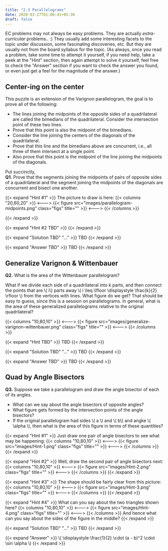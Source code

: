 ```yaml
---
title: "2.3 Parallelograms"
date: 2020-03-27T01:06:41+05:30
draft: false
---
```


EC problems may not always be easy problems. They are actually *extra-curricular* problems.. :) They usually add some interesting facets to the topic under discussion, some fascinating discoveries, etc. But they are usually not from the board syllabus for the topic. (As always, once you read a problem, take some time to attempt it yourself, if you need help, take a peek at the "Hint" section, then again attempt to solve it yourself, feel free to check the "Answer" section if you want to check the answer you found, or even just get a feel for the magnitude of the answer.)

## Center-ing on the center

This puzzle is an extension of the Varignon parallelogram, the goal is to prove all of the following:

- The lines joining the midpoints of the opposite sides of a quadrilateral are called the bimedians of the quadrilateral. Consider the intersection point of these two lines.
 - Prove that this point is also the midpoint of the bimedians.
- Consider the line joining the centers of the diagonals of the quadrilateral.
 - Prove that this line and the bimedians above are concurrent, i.e., all three of them intersect at a single point.
 - Also prove that this point is the midpoint of the line joining the midpoints of the diagonals.

Put succinctly,   
**Q1.** Prove that the segments joining the midpoints of pairs of opposite sides of a quadrilateral and the segment joining the midpoints of the diagonals are concurrent and bisect one another.

{{< expand "Hint #1" >}}
The picture to draw is here:
{{< columns "20,60,20" >}}
<--->
{{< figure src="images/parallelogram-midpoints.png" class="figs" title="" >}}
<--->
{{< /columns >}}

{{< /expand >}}

{{< expand "Hint #2 TBD" >}}
{{< /expand >}}

{{< expand "Solution TBD" "..." >}}
TBD
{{< /expand >}}

{{< expand "Answer TBD" >}}
TBD
{{< /expand >}}

## Generalize Varignon & Wittenbauer 

**Q2.** What is the area of the Wittenbauer parallelogram? 

What if we divide each side of a quadrilateral into k parts, and then connect the points that are \\( i\\) parts away \\( i \leq \lfloor \displaystyle \frac{k}{2} \rfloor \\) from the vertices with lines. What figure do we get? That should be easy to guess, since this is a session on parallelograms. In general, what is the area of these generalized parallelograms relative to the original quadrilateral?

{{< columns "10,80,10" >}}
<--->
{{< figure src="images/generalize-varignon-wittenbauer.png" class="figs" title="" >}}
<--->
{{< /columns >}}

{{< expand "Hint TBD" >}}
TBD
{{< /expand >}}

{{< expand "Solution TBD" "..." >}}
TBD
{{< /expand >}}

{{< expand "Answer TBD" >}}
TBD
{{< /expand >}}


## Quad by Angle Bisectors

**Q3.** Suppose we take a parallelogram and draw the angle bisector of each of its angles. 

- What can we say about the angle bisectors of opposite angles?
- What figure gets formed by the intersection points of the angle bisectors?
- If the original parallelogram had sides \\( a \\) and \\( b\\) and angke \\( \alpha \\), then what is the area of this figure in terms of these quantities?

{{< expand "Hint #1" >}}
Just draw one pair of angle bisectors to see what may be happening:
{{< columns "10,80,10" >}}
<--->
{{< figure src="images/Hint-1.png" class="figs" title="" >}}
<--->
{{< /columns >}}
{{< /expand >}}

{{< expand "Hint #2" >}}
Well, draw the second pair of angle bisectors next:
{{< columns "10,80,10" >}}
<--->
{{< figure src="images/Hint-2.png" class="figs" title="" >}}
<--->
{{< /columns >}}
{{< /expand >}}

{{< expand "Hint #3" >}}
The shape should be fairly clear from this picture:
{{< columns "10,80,10" >}}
<--->
{{< figure src="images/Hint-3.png" class="figs" title="" >}}
<--->
{{< /columns >}}
{{< /expand >}}

{{< expand "Hint #4" >}}
What can you say about the two triangles shown here?
{{< columns "10,80,10" >}}
<--->
{{< figure src="images/Hint-4.png" class="figs" title="" >}}
<--->
{{< /columns >}}
And hence what can you say about the sides of the figure in the middle?
{{< /expand >}}

{{< expand "Solution TBD" "..." >}}
TBD
{{< /expand >}}

{{< expand "Answer" >}}
\\( \displaystyle \frac{1}{2} \cdot (a - b)^2 \cdot \sin \alpha \\)
{{< /expand >}}


